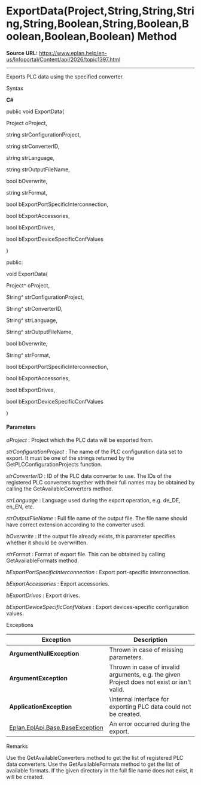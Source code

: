 # ExportData(Project,String,String,String,String,Boolean,String,Boolean,Boolean,Boolean,Boolean) Method

**Source URL:** https://www.eplan.help/en-us/Infoportal/Content/api/2026/topic1397.html

---

Exports PLC data using the specified converter.

Syntax

**C#**



public void ExportData( 

   Project oProject,

   string strConfigurationProject,

   string strConverterID,

   string strLanguage,

   string strOutputFileName,

   bool bOverwrite,

   string strFormat,

   bool bExportPortSpecificInterconnection,

   bool bExportAccessories,

   bool bExportDrives,

   bool bExportDeviceSpecificConfValues

)

public:

void ExportData( 

   Project^ oProject,

   String^ strConfigurationProject,

   String^ strConverterID,

   String^ strLanguage,

   String^ strOutputFileName,

   bool bOverwrite,

   String^ strFormat,

   bool bExportPortSpecificInterconnection,

   bool bExportAccessories,

   bool bExportDrives,

   bool bExportDeviceSpecificConfValues

)


#### Parameters

*oProject*
:   Project which the PLC data will be exported from.

*strConfigurationProject*
:   The name of the PLC configuration data set to export. It must be one of the strings returned by the GetPLCConfigurationProjects function.

*strConverterID*
:   ID of the PLC data converter to use. The IDs of the registered PLC converters together with their full names may be obtained by calling the GetAvailableConverters method.

*strLanguage*
:   Language used during the export operation, e.g. de\_DE, en\_EN, etc.

*strOutputFileName*
:   Full file name of the output file. The file name should have correct extension according to the converter used.

*bOverwrite*
:   If the output file already exists, this parameter specifies whether it should be overwritten.

*strFormat*
:   Format of export file. This can be obtained by calling GetAvailableFormats method.

*bExportPortSpecificInterconnection*
:   Export port-specific interconnection.

*bExportAccessories*
:   Export accessories.

*bExportDrives*
:   Export drives.

*bExportDeviceSpecificConfValues*
:   Export devices-specific configuration values.

Exceptions

| Exception | Description |
| --- | --- |
| **ArgumentNullException** | Thrown in case of missing parameters. |
| **ArgumentException** | Thrown in case of invalid arguments, e.g. the given Project does not exist or isn't valid. |
| **ApplicationException** | \Internal interface for exporting PLC data could not be created. |
| [Eplan.EplApi.Base.BaseException](Eplan.EplApi.Baseu~Eplan.EplApi.Base.BaseException.html) | An error occurred during the export. |

Remarks

Use the GetAvailableConverters method to get the list of registered PLC data converters. Use the GetAvailableFormats method to get the list of available formats. If the given directory in the full file name does not exist, it will be created.
